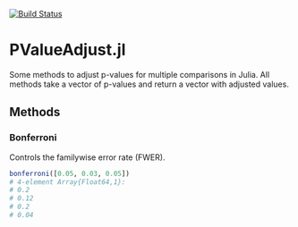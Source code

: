 [![Build Status](https://travis-ci.org/dirkschumacher/PValueAdjust.jl.svg?branch=master)](https://travis-ci.org/dirkschumacher/PValueAdjust.jl)
# PValueAdjust.jl
Some methods to adjust p-values for multiple comparisons in Julia. All methods take a vector of p-values and return a vector with adjusted values.

## Methods
### Bonferroni
Controls the familywise error rate (FWER).
```jl
bonferroni([0.05, 0.03, 0.05])
# 4-element Array{Float64,1}:
# 0.2 
# 0.12
# 0.2 
# 0.04
```